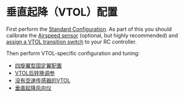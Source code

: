 # 垂直起降（VTOL）配置

First perform the [Standard Configuration](../config/index.md). As part of this you should calibrate the [Airspeed sensor](../config/airspeed.md) (optional, but highly recommended) and [assign a VTOL transition switch](../config/flight_mode.md#what-flight-modes-and-switches-should-i-set) to your RC controller.

Then perform VTOL-specific configuration and tuning:

- [四旋翼型固定翼配置](../config_vtol/vtol_quad_configuration.md)
- [VTOL后转换调参](../config_vtol/vtol_back_transition_tuning.md)
- [没有空速传感器的VTOL  ](../config_vtol/vtol_without_airspeed_sensor.md)
- [垂直起降风向仪](../config_vtol/vtol_weathervane.md)
